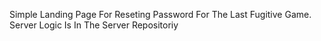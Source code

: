 Simple Landing Page For Reseting Password For The Last Fugitive Game.<br/>
Server Logic Is In The Server Repositoriy
